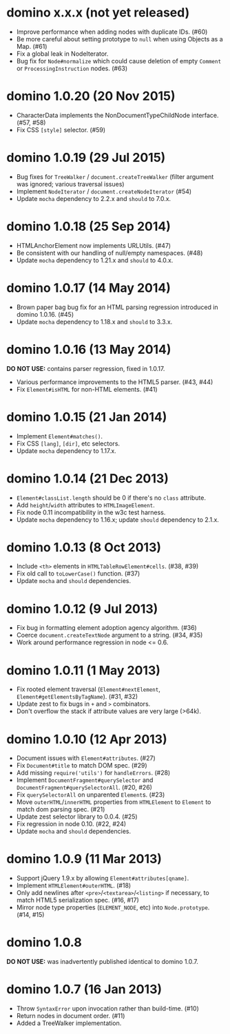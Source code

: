# domino x.x.x (not yet released)
* Improve performance when adding nodes with duplicate IDs. (#60)
* Be more careful about setting prototype to `null` when using
  Objects as a Map. (#61)
* Fix a global leak in NodeIterator.
* Bug fix for `Node#normalize` which could cause deletion of empty
  `Comment` or `ProcessingInstruction` nodes. (#63)

# domino 1.0.20 (20 Nov 2015)
* CharacterData implements the NonDocumentTypeChildNode
  interface. (#57, #58)
* Fix CSS `[style]` selector. (#59)

# domino 1.0.19 (29 Jul 2015)
* Bug fixes for `TreeWalker` / `document.createTreeWalker` (filter
  argument was ignored; various traversal issues)
* Implement `NodeIterator` / `document.createNodeIterator` (#54)
* Update `mocha` dependency to 2.2.x and `should` to 7.0.x.

# domino 1.0.18 (25 Sep 2014)
* HTMLAnchorElement now implements URLUtils. (#47)
* Be consistent with our handling of null/empty namespaces. (#48)
* Update `mocha` dependency to 1.21.x and `should` to 4.0.x.

# domino 1.0.17 (14 May 2014)
* Brown paper bag bug fix for an HTML parsing regression introduced in
  domino 1.0.16. (#45)
* Update `mocha` dependency to 1.18.x and `should` to 3.3.x.

# domino 1.0.16 (13 May 2014)
**DO NOT USE:** contains parser regression, fixed in 1.0.17.
* Various performance improvements to the HTML5 parser. (#43, #44)
* Fix `Element#isHTML` for non-HTML elements. (#41)

# domino 1.0.15 (21 Jan 2014)
* Implement `Element#matches()`.
* Fix CSS `[lang]`, `[dir]`, etc selectors.
* Update `mocha` dependency to 1.17.x.

# domino 1.0.14 (21 Dec 2013)
* `Element#classList.length` should be 0 if there's no `class`
  attribute.
* Add `height`/`width` attributes to `HTMLImageElement`.
* Fix node 0.11 incompatibility in the w3c test harness.
* Update `mocha` dependency to 1.16.x; update `should` dependency to 2.1.x.

# domino 1.0.13 (8 Oct 2013)
* Include `<th>` elements in `HTMLTableRowElement#cells`. (#38, #39)
* Fix old call to `toLowerCase()` function. (#37)
* Update `mocha` and `should` dependencies.

# domino 1.0.12 (9 Jul 2013)
* Fix bug in formatting element adoption agency algorithm. (#36)
* Coerce `document.createTextNode` argument to a string. (#34, #35)
* Work around performance regression in node <= 0.6.

# domino 1.0.11 (1 May 2013)
* Fix rooted element traversal (`Element#nextElement`,
  `Element#getElementsByTagName`).  (#31, #32)
* Update zest to fix bugs in `+` and `>` combinators.
* Don't overflow the stack if attribute values are very large (>64k).

# domino 1.0.10 (12 Apr 2013)
* Document issues with `Element#attributes`. (#27)
* Fix `Document#title` to match DOM spec. (#29)
* Add missing `require('utils')` for `handleErrors`. (#28)
* Implement `DocumentFragment#querySelector` and
  `DocumentFragment#querySelectorAll`. (#20, #26)
* Fix `querySelectorAll` on unparented `Element`s. (#23)
* Move `outerHTML`/`innerHTML` properties from `HTMLElement` to
  `Element` to match dom parsing spec. (#21)
* Update zest selector library to 0.0.4. (#25)
* Fix regression in node 0.10. (#22, #24)
* Update `mocha` and `should` dependencies.

# domino 1.0.9 (11 Mar 2013)
* Support jQuery 1.9.x by allowing `Element#attributes[qname]`.
* Implement `HTMLElement#outerHTML`. (#18)
* Only add newlines after `<pre>`/`<textarea>`/`<listing>` if
  necessary, to match HTML5 serialization spec. (#16, #17)
* Mirror node type properties (`ELEMENT_NODE`, etc) into
  `Node.prototype`. (#14, #15)

# domino 1.0.8

**DO NOT USE:** was inadvertently published identical to domino 1.0.7.

# domino 1.0.7 (16 Jan 2013)
* Throw `SyntaxError` upon invocation rather than build-time. (#10)
* Return nodes in document order. (#11)
* Added a TreeWalker implementation.
